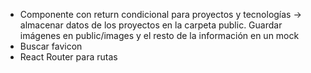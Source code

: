 - Componente con return condicional para proyectos y tecnologías -> almacenar datos de los proyectos en
la carpeta public. Guardar imágenes en public/images y el resto de la información en un mock
- Buscar favicon
- React Router para rutas